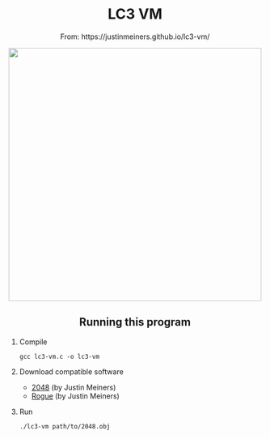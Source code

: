 <div align="center">
  <h1>LC3 VM</h1>
  <p>From: https://justinmeiners.github.io/lc3-vm/</p>
</div>

<div align="center">
  <img src="https://www.accredited-times.com/wp-content/uploads/2016/12/super-computer-nerd-580x3481-e1379439793236.jpeg" width="500" />
</div>

<div align="center">
  <h2>Running this program</h2>
</div>
  
1. Compile

    ```shell
    gcc lc3-vm.c -o lc3-vm
    ```

2. Download compatible software
    - [2048](https://justinmeiners.github.io/lc3-vm/supplies/2048.obj) (by Justin Meiners)
    - [Rogue](https://justinmeiners.github.io/lc3-vm/supplies/2048.obj) (by Justin Meiners)
    
3. Run

    ```shell
    ./lc3-vm path/to/2048.obj
    ```
